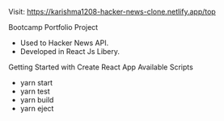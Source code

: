 Visit: https://karishma1208-hacker-news-clone.netlify.app/top

Bootcamp Portfolio Project
- Used to Hacker News API.
- Developed in React Js Libery.

Getting Started with Create React App
Available Scripts
- yarn start
- yarn test
- yarn build
- yarn eject

